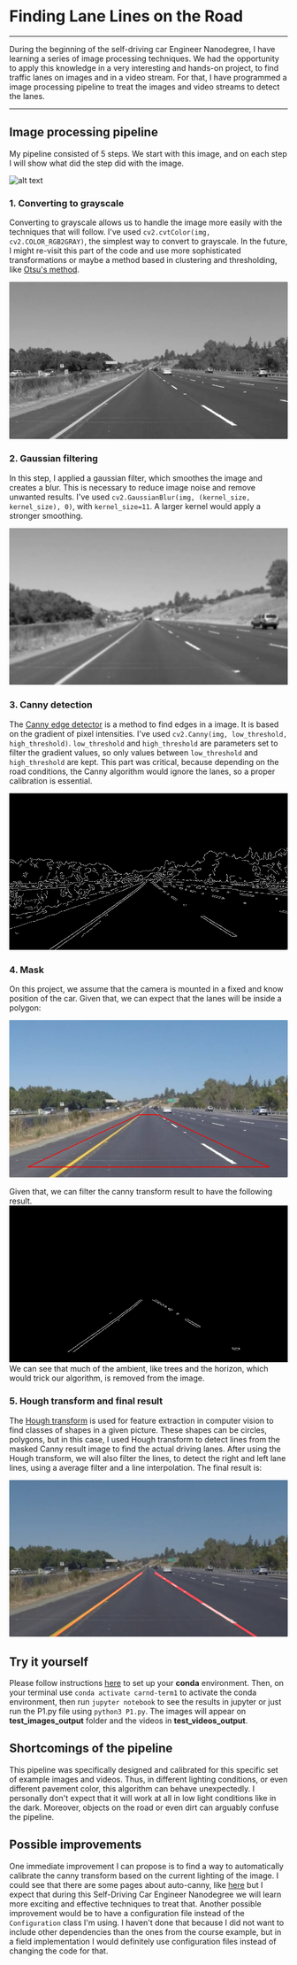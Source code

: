 # **Finding Lane Lines on the Road** 

---

During the beginning of the self-driving car Engineer Nanodegree, I have learning a series of image processing techniques.
We had the opportunity to apply this knowledge in a very interesting and hands-on project, to find traffic lanes on
images and in a video stream. For that, I have programmed a image processing pipeline to treat the images
and video streams to detect the lanes.


[initial]: ./test_images/solidYellowLeft.jpg "Initial image"
[grayscale]: ./test_images_output/solidYellowLeft_grayscale.jpg "Grayscale"
[gaussian]: ./test_images_output/solidYellowCurve_gaussian.jpg "Gaussian filter"
[canny]: ./test_images_output/solidYellowLeft_canny.jpg "Canny"
[mask]: ./test_images_output/solidYellowCurve_masked.jpg "Mask"
[masked_lines]: ./test_images_output/solidYellowLeft_masked_lines.jpg "Final result"
[final]: ./test_images_output/solidYellowLeft.jpg "Final result"

---

## Image processing pipeline

My pipeline consisted of 5 steps. We start with this image, and on each step I will
show what did the step did with the image.

![alt text][initial]


### 1. Converting to grayscale

Converting to grayscale allows us to handle the image more easily with the techniques that will follow. 
I've used `cv2.cvtColor(img, cv2.COLOR_RGB2GRAY)`, the simplest way to convert to grayscale. In the future,
I might re-visit this part of the code and use more sophisticated transformations or maybe a method based
in clustering and thresholding, like [Otsu's method](https://en.wikipedia.org/wiki/Otsu%27s_method).

![alt text][grayscale]


### 2. Gaussian filtering
In this step, I applied a gaussian filter, which smoothes the image and creates a blur.
This is necessary to reduce image noise and remove unwanted results.
I've used `cv2.GaussianBlur(img, (kernel_size, kernel_size), 0)`,
with `kernel_size=11`. A larger kernel would apply a stronger smoothing.

![alt text][gaussian]


### 3. Canny detection
The [Canny edge detector](https://en.wikipedia.org/wiki/Canny_edge_detector) is a method to find edges in a image.
It is based on the gradient of pixel intensities. I've used `cv2.Canny(img, low_threshold, high_threshold)`.
`low_threshold` and `high_threshold` are parameters set to filter the gradient values, so only values between
`low_threshold` and `high_threshold` are kept. This part was critical, because depending on the road conditions,
the Canny algorithm would ignore the lanes, so a proper calibration is essential.

![alt text][canny]


### 4. Mask

On this project, we assume that the camera is mounted in a fixed and know position of the car. Given that,
we can expect that the lanes will be inside a polygon:

![alt text][masked_lines]

Given that, we can filter the canny transform result to have the following result.
![alt text][mask]
We can see that much of the ambient, like trees and the horizon, which would trick our algorithm, is removed from
the image.

### 5. Hough transform and final result

The [Hough transform](https://en.wikipedia.org/wiki/Hough_transform) is used for feature extraction in computer vision to find classes of shapes in a given
picture. These shapes can be circles, polygons, but in this case, I used Hough transform to detect lines from the masked
Canny result image to find the actual driving lanes. After using the Hough transform, we will also filter the lines,
to detect the right and left lane lines, using a average filter and a line interpolation. The final result is:

![alt text][final]


## Try it yourself

Please follow instructions [here](https://github.com/udacity/CarND-Term1-Starter-Kit) to set up your __conda__ environment.
Then, on your terminal use `conda activate carnd-term1` to activate the conda environment, then run `jupyter notebook`
to see the results in jupyter or just run the P1.py file using `python3 P1.py`. The images will appear on __test_images_output__
folder and the videos in __test_videos_output__.


## Shortcomings of the pipeline
This pipeline was specifically designed and calibrated for this specific set of example images and videos.
Thus, in different lighting conditions, or even different pavement color, this algorithm can behave unexpectedly.
I personally don't expect that it will work at all in low light conditions like in the dark.
Moreover, objects on the road or even dirt can arguably confuse the pipeline.

## Possible improvements
One immediate improvement I can propose is to find a way to automatically calibrate the canny transform
based on the current lighting of the image. I could see that there are some pages about auto-canny, like 
[here](https://www.pyimagesearch.com/2015/04/06/zero-parameter-automatic-canny-edge-detection-with-python-and-opencv/)
but I expect that during this Self-Driving Car Engineer Nanodegree we will learn more exciting and effective 
techniques to treat that. Another possible improvement would be to have a configuration file instead of the `Configuration`
class I'm using. I haven't done that because I did not want to include other dependencies than the ones from the 
course example, but in a field implementation I would definitely use configuration files instead of
changing the code for that.

